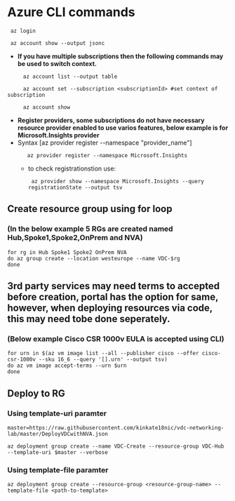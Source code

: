 # Azure CLI commands
```
 az login
```
```
 az account show --output jsonc
```

  - **If you have multiple subscriptions then the following commands may be used to switch context.**
```
     az account list --output table
```
```
     az account set --subscription <subscriptionId> #set context of subscription
```
```
     az account show
```

  - **Register providers, some subscriptions do not have necessary resource provider enabled to use varios features, below example is for Microsoft.Insights provider**
  - Syntax [az provider register --namespace "provider_name"]
    ```
       az provider register --namespace Microsoft.Insights
    ```
    - to check registrationstion use:
      ```
       az provider show --namespace Microsoft.Insights --query registrationState --output tsv
      ```
     

## Create resource group using for loop 
### (In the below example 5 RGs are created named Hub,Spoke1,Spoke2,OnPrem and NVA)

    for rg in Hub Spoke1 Spoke2 OnPrem NVA 
    do az group create --location westeurope --name VDC-$rg
    done

## 3rd party services may need terms to accepted before creation, portal has the option for same, however, when deploying resources via code, this may need tobe done seperately.
### (Below example Cisco CSR 1000v EULA is accepted using CLI)

    for urn in $(az vm image list --all --publisher cisco --offer cisco-csr-1000v --sku 16_6 --query '[].urn' --output tsv)
    do az vm image accept-terms --urn $urn
    done


## Deploy to RG

### Using template-uri paramter
```
master=https://raw.githubusercontent.com/kinkate18nic/vdc-networking-lab/master/DeployVDCwithNVA.json
```
```
az deployment group create --name VDC-Create --resource-group VDC-Hub --template-uri $master --verbose
```

### Using template-file paramter
```
az deployment group create --resource-group <resource-group-name> --template-file <path-to-template>
```
